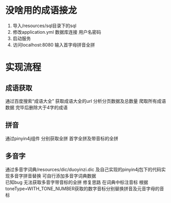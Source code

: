 # 没啥用的成语接龙
1. 导入/resources/sql目录下的sql 
2. 修改application.yml 数据库连接 用户名密码
3. 启动服务
4. 访问localhost:8080 输入首字母拼音全拼

# 实现流程
## 成语获取
通过百度搜索“成语大全” 获取成语大全的url 分析分页数据及总数量 爬取所有成语数据 完毕后删除大于4字的成语
## 拼音
通过pinyin4j组件 分别获取全拼 首字全拼及带音标的全拼
## 多音字
通过多音字词典/resources/dic/duoyinzi.dic 及自己实现的pinyin4j包下的代码实现多音字拼音替换 可自行添加多音字词典数据  
已知bug 无法获取多音字带音标的全拼 修复思路 在词典中标注音标 根据toneType=WITH_TONE_NUMBER获取的数字音标分别替换拼音及元音字母的音标